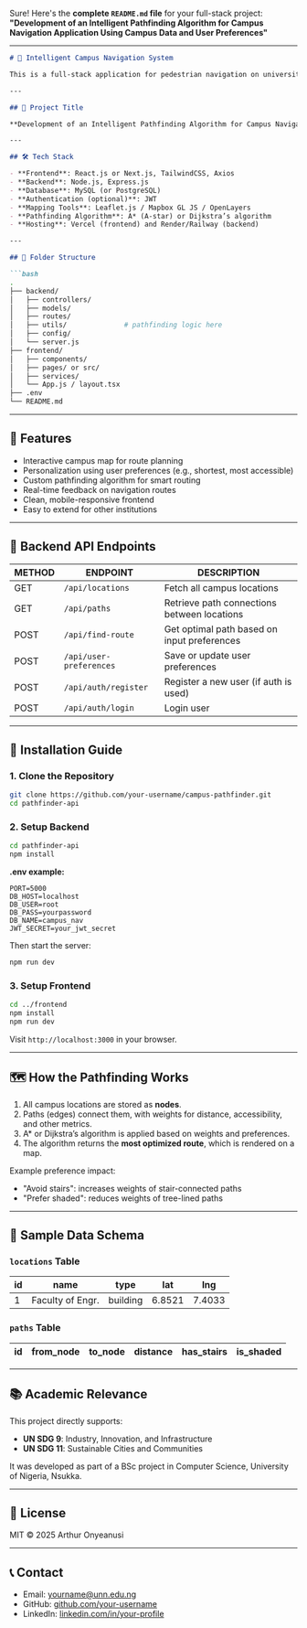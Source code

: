 Sure! Here's the **complete `README.md` file** for your full-stack project:
**"Development of an Intelligent Pathfinding Algorithm for Campus Navigation Application Using Campus Data and User Preferences"**

---

````markdown
# 🧭 Intelligent Campus Navigation System

This is a full-stack application for pedestrian navigation on university campuses, tailored for the University of Nigeria, Nsukka (UNN). It combines an intelligent pathfinding algorithm with geospatial data and user preferences to guide students, staff, and visitors efficiently.

---

## 📌 Project Title

**Development of an Intelligent Pathfinding Algorithm for Campus Navigation Application Using Campus Data and User Preferences**

---

## 🛠 Tech Stack

- **Frontend**: React.js or Next.js, TailwindCSS, Axios
- **Backend**: Node.js, Express.js
- **Database**: MySQL (or PostgreSQL)
- **Authentication (optional)**: JWT
- **Mapping Tools**: Leaflet.js / Mapbox GL JS / OpenLayers
- **Pathfinding Algorithm**: A* (A-star) or Dijkstra’s algorithm
- **Hosting**: Vercel (frontend) and Render/Railway (backend)

---

## 📁 Folder Structure

```bash
.
├── backend/
│   ├── controllers/
│   ├── models/
│   ├── routes/
│   ├── utils/              # pathfinding logic here
│   ├── config/
│   └── server.js
├── frontend/
│   ├── components/
│   ├── pages/ or src/
│   ├── services/
│   └── App.js / layout.tsx
├── .env
└── README.md
````

---

## 🎯 Features

* Interactive campus map for route planning
* Personalization using user preferences (e.g., shortest, most accessible)
* Custom pathfinding algorithm for smart routing
* Real-time feedback on navigation routes
* Clean, mobile-responsive frontend
* Easy to extend for other institutions

---

## 🔌 Backend API Endpoints

| METHOD | ENDPOINT                | DESCRIPTION                                 |
| ------ | ----------------------- | ------------------------------------------- |
| GET    | `/api/locations`        | Fetch all campus locations                  |
| GET    | `/api/paths`            | Retrieve path connections between locations |
| POST   | `/api/find-route`       | Get optimal path based on input preferences |
| POST   | `/api/user-preferences` | Save or update user preferences             |
| POST   | `/api/auth/register`    | Register a new user (if auth is used)       |
| POST   | `/api/auth/login`       | Login user                                  |

---

## 🚀 Installation Guide

### 1. Clone the Repository

```bash
git clone https://github.com/your-username/campus-pathfinder.git
cd pathfinder-api
```

### 2. Setup Backend

```bash
cd pathfinder-api
npm install
```

**.env example:**

```env
PORT=5000
DB_HOST=localhost
DB_USER=root
DB_PASS=yourpassword
DB_NAME=campus_nav
JWT_SECRET=your_jwt_secret
```

Then start the server:

```bash
npm run dev
```

### 3. Setup Frontend

```bash
cd ../frontend
npm install
npm run dev
```

Visit `http://localhost:3000` in your browser.

---

## 🗺️ How the Pathfinding Works

1. All campus locations are stored as **nodes**.
2. Paths (edges) connect them, with weights for distance, accessibility, and other metrics.
3. A\* or Dijkstra’s algorithm is applied based on weights and preferences.
4. The algorithm returns the **most optimized route**, which is rendered on a map.

Example preference impact:

* "Avoid stairs": increases weights of stair-connected paths
* "Prefer shaded": reduces weights of tree-lined paths

---

## 🧪 Sample Data Schema

### `locations` Table

| id | name             | type     | lat    | lng    |
| -- | ---------------- | -------- | ------ | ------ |
| 1  | Faculty of Engr. | building | 6.8521 | 7.4033 |

### `paths` Table

| id | from\_node | to\_node | distance | has\_stairs | is\_shaded |
| -- | ---------- | -------- | -------- | ----------- | ---------- |

---


## 📚 Academic Relevance

This project directly supports:

* **UN SDG 9**: Industry, Innovation, and Infrastructure
* **UN SDG 11**: Sustainable Cities and Communities

It was developed as part of a BSc project in Computer Science, University of Nigeria, Nsukka.

---

## 📖 License

MIT © 2025 Arthur Onyeanusi

---

## 📞 Contact

* Email: [yourname@unn.edu.ng](mailto:yourname@unn.edu.ng)
* GitHub: [github.com/your-username](https://github.com/edarth002)
* LinkedIn: [linkedin.com/in/your-profile](https://linkedin.com/in/your-profile)

